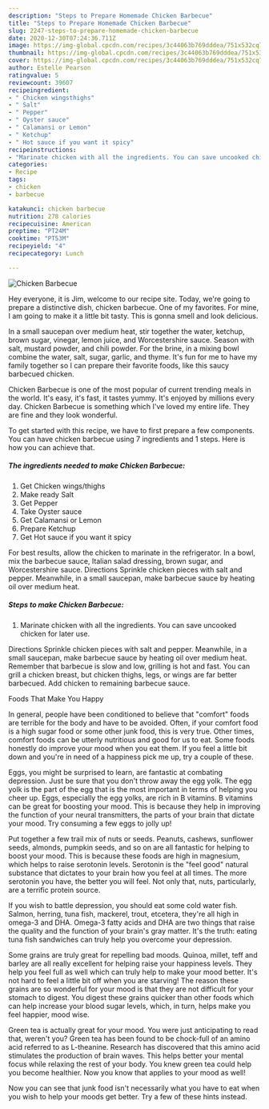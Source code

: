 ```yaml
---
description: "Steps to Prepare Homemade Chicken Barbecue"
title: "Steps to Prepare Homemade Chicken Barbecue"
slug: 2247-steps-to-prepare-homemade-chicken-barbecue
date: 2020-12-30T07:24:36.711Z
image: https://img-global.cpcdn.com/recipes/3c44063b769dddea/751x532cq70/chicken-barbecue-recipe-main-photo.jpg
thumbnail: https://img-global.cpcdn.com/recipes/3c44063b769dddea/751x532cq70/chicken-barbecue-recipe-main-photo.jpg
cover: https://img-global.cpcdn.com/recipes/3c44063b769dddea/751x532cq70/chicken-barbecue-recipe-main-photo.jpg
author: Estelle Pearson
ratingvalue: 5
reviewcount: 39607
recipeingredient:
- " Chicken wingsthighs"
- " Salt"
- " Pepper"
- " Oyster sauce"
- " Calamansi or Lemon"
- " Ketchup"
- " Hot sauce if you want it spicy"
recipeinstructions:
- "Marinate chicken with all the ingredients. You can save uncooked chicken for later use."
categories:
- Recipe
tags:
- chicken
- barbecue

katakunci: chicken barbecue 
nutrition: 278 calories
recipecuisine: American
preptime: "PT24M"
cooktime: "PT53M"
recipeyield: "4"
recipecategory: Lunch

---
```



![Chicken Barbecue](https://img-global.cpcdn.com/recipes/3c44063b769dddea/751x532cq70/chicken-barbecue-recipe-main-photo.jpg)

Hey everyone, it is Jim, welcome to our recipe site. Today, we're going to prepare a distinctive dish, chicken barbecue. One of my favorites. For mine, I am going to make it a little bit tasty. This is gonna smell and look delicious.

In a small saucepan over medium heat, stir together the water, ketchup, brown sugar, vinegar, lemon juice, and Worcestershire sauce. Season with salt, mustard powder, and chili powder. For the brine, in a mixing bowl combine the water, salt, sugar, garlic, and thyme. It&#39;s fun for me to have my family together so I can prepare their favorite foods, like this saucy barbecued chicken.

Chicken Barbecue is one of the most popular of current trending meals in the world. It's easy, it's fast, it tastes yummy. It's enjoyed by millions every day. Chicken Barbecue is something which I've loved my entire life. They are fine and they look wonderful.


To get started with this recipe, we have to first prepare a few components. You can have chicken barbecue using 7 ingredients and 1 steps. Here is how you can achieve that.

<!--inarticleads1-->

##### The ingredients needed to make Chicken Barbecue:

1. Get  Chicken wings/thighs
1. Make ready  Salt
1. Get  Pepper
1. Take  Oyster sauce
1. Get  Calamansi or Lemon
1. Prepare  Ketchup
1. Get  Hot sauce if you want it spicy


For best results, allow the chicken to marinate in the refrigerator. In a bowl, mix the barbecue sauce, Italian salad dressing, brown sugar, and Worcestershire sauce. Directions Sprinkle chicken pieces with salt and pepper. Meanwhile, in a small saucepan, make barbecue sauce by heating oil over medium heat. 

<!--inarticleads2-->

##### Steps to make Chicken Barbecue:

1. Marinate chicken with all the ingredients. You can save uncooked chicken for later use.


Directions Sprinkle chicken pieces with salt and pepper. Meanwhile, in a small saucepan, make barbecue sauce by heating oil over medium heat. Remember that barbecue is slow and low, grilling is hot and fast. You can grill a chicken breast, but chicken thighs, legs, or wings are far better barbecued. Add chicken to remaining barbecue sauce. 

Foods That Make You Happy


In general, people have been conditioned to believe that "comfort" foods are terrible for the body and have to be avoided. Often, if your comfort food is a high sugar food or some other junk food, this is very true. Other times, comfort foods can be utterly nutritious and good for us to eat. Some foods honestly do improve your mood when you eat them. If you feel a little bit down and you're in need of a happiness pick me up, try a couple of these.

Eggs, you might be surprised to learn, are fantastic at combating depression. Just be sure that you don't throw away the egg yolk. The egg yolk is the part of the egg that is the most important in terms of helping you cheer up. Eggs, especially the egg yolks, are rich in B vitamins. B vitamins can be great for boosting your mood. This is because they help in improving the function of your neural transmitters, the parts of your brain that dictate your mood. Try consuming a few eggs to jolly up!

Put together a few trail mix of nuts or seeds. Peanuts, cashews, sunflower seeds, almonds, pumpkin seeds, and so on are all fantastic for helping to boost your mood. This is because these foods are high in magnesium, which helps to raise serotonin levels. Serotonin is the "feel good" natural substance that dictates to your brain how you feel at all times. The more serotonin you have, the better you will feel. Not only that, nuts, particularly, are a terrific protein source.

If you wish to battle depression, you should eat some cold water fish. Salmon, herring, tuna fish, mackerel, trout, etcetera, they're all high in omega-3 and DHA. Omega-3 fatty acids and DHA are two things that raise the quality and the function of your brain's gray matter. It's the truth: eating tuna fish sandwiches can truly help you overcome your depression. 

Some grains are truly great for repelling bad moods. Quinoa, millet, teff and barley are all really excellent for helping raise your happiness levels. They help you feel full as well which can truly help to make your mood better. It's not hard to feel a little bit off when you are starving! The reason these grains are so wonderful for your mood is that they are not difficult for your stomach to digest. You digest these grains quicker than other foods which can help increase your blood sugar levels, which, in turn, helps make you feel happier, mood wise.

Green tea is actually great for your mood. You were just anticipating to read that, weren't you? Green tea has been found to be chock-full of an amino acid referred to as L-theanine. Research has discovered that this amino acid stimulates the production of brain waves. This helps better your mental focus while relaxing the rest of your body. You knew green tea could help you become healthier. Now you know that applies to your mood as well!

Now you can see that junk food isn't necessarily what you have to eat when you wish to help your moods get better. Try  a few  of  these  hints  instead.


